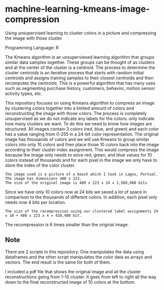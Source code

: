 # machine-learning-kmeans-image-compression
Using unsupervised learning to cluster colors in a picture and compressing the image with those cluster

Programming Language: R

The Kmeans algorithm is an unsuperviesed learning algorithm that groups similar data samples together. These groups
can be thought of as clusters and at the center of the cluster is a centroid. The process to determine the cluster centroids 
is an iterative process that starts with random initial centroids and assigns training samples to their closest 
centroids and then recomputes the centroids. This is a powerful algorithm that has many uses such as segmenting purchase history,
customers, behavior, motion sensor activity types, etc. 

This repository focuses on using Kmeans algorithm to compress an image by clustering colors together into a limited amount of 
colors and reconstructing the image with those colors. The process is completely unsupervised as we do not indicate any labels 
for the colors: only indicate how many clusters we want. To do this we need to know how images are structured. All images
contain 3 colors (red, blue, and green) and each color has a value ranging from 0-255 in a 24-bit color representation.
The original image has thousands of colors and we will use Kmeans to group similar colors into only 10 colors and then 
place those 10 colors back into the image according to their cluster index assignment. This would compress the image 
because the image only needs to store red, green, and blue values for 10 colors instead of thousands and for each 
pixel in the image we only have to store the index of the color cluster.

    The image used is a picture of a beach which I took in Lagos, Portual. The image has dimensions 480 x 223.
    The size of the original image is 480 x 223 x 24 = 2,568,960 bits

Since we have only 10 colors now at 24 bits we saved a lot of space in comparison to the thousands of different colors.
In addition, each pixel only needs now 4 bits per location.
    
    The size of the recompression using our clustered label assignments 24 x 10 + 480 x 223 x 4 = 428,400 bit.

The recompression is 6 times smaller than the original image.

## Note

There are 2 scripts in this repository. One manipulates the data using dataframes and the other script manipulates
the color data as arrays and vectors. The end result is the same for both of them.

I included a pdf file that shows the original image and all the cluster reconstructions going from 1-10 cluster. 
It goes from left to right all the way down to the final reconstructed image of 10 colors at the bottom.

